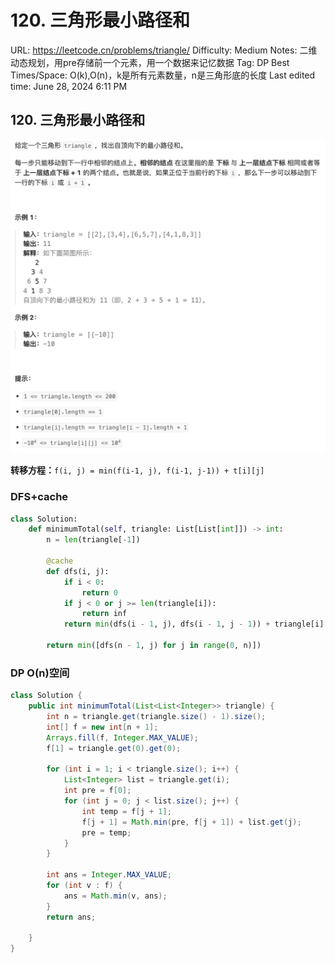 # 120. 三角形最小路径和

URL: https://leetcode.cn/problems/triangle/
Difficulty: Medium
Notes: 二维动态规划，用pre存储前一个元素，用一个数据来记忆数据
Tag: DP
Best Times/Space: O(k),O(n)，k是所有元素数量，n是三角形底的长度
Last edited time: June 28, 2024 6:11 PM

## 120. 三角形最小路径和

![Untitled](image/120%20%E4%B8%89%E8%A7%92%E5%BD%A2%E6%9C%80%E5%B0%8F%E8%B7%AF%E5%BE%84%E5%92%8C/Untitled.png)

**转移方程：**`f(i, j) = min(f(i-1, j), f(i-1, j-1)) + t[i][j]`

### DFS+cache

```python
class Solution:
    def minimumTotal(self, triangle: List[List[int]]) -> int:
        n = len(triangle[-1])

        @cache
        def dfs(i, j):
            if i < 0:
                return 0
            if j < 0 or j >= len(triangle[i]):
                return inf
            return min(dfs(i - 1, j), dfs(i - 1, j - 1)) + triangle[i][j]

        return min([dfs(n - 1, j) for j in range(0, n)])
```

### DP O(n)空间

```java
class Solution {
    public int minimumTotal(List<List<Integer>> triangle) {
        int n = triangle.get(triangle.size() - 1).size();
        int[] f = new int[n + 1];
        Arrays.fill(f, Integer.MAX_VALUE);
        f[1] = triangle.get(0).get(0);

        for (int i = 1; i < triangle.size(); i++) {
            List<Integer> list = triangle.get(i);
            int pre = f[0];
            for (int j = 0; j < list.size(); j++) {
                int temp = f[j + 1];
                f[j + 1] = Math.min(pre, f[j + 1]) + list.get(j);
                pre = temp;
            }
        }

        int ans = Integer.MAX_VALUE;
        for (int v : f) {
            ans = Math.min(v, ans);
        }
        return ans;

    }
}
```